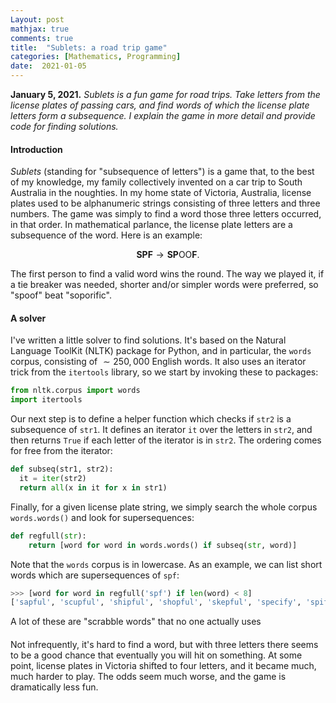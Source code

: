 ```yaml
---
Layout: post
mathjax: true
comments: true
title:  "Sublets: a road trip game"
categories: [Mathematics, Programming]
date:  2021-01-05
---
```


**January 5, 2021.** *Sublets is a fun game for road trips. Take
  letters from the license plates of passing cars, and find words of
  which the license plate letters form a subsequence. I explain the
  game in more detail and provide code for finding solutions.*

#### Introduction

*Sublets* (standing for "subsequence of letters") is a game that, to
the best of my knowledge, my family collectively invented on a car
trip to South Australia in the noughties.
In my home state of Victoria, Australia,
license plates used to be alphanumeric strings consisting of three
letters and three numbers.
The game was simply to find a word those three letters occurred, in
that order.
In mathematical parlance, the license plate letters are a subsequence
of the word.
Here is an example:

$$
\mathbf{SPF} \to \mathbf{SP}\text{OO}\mathbf{F}.
$$

The first person to find a valid word wins the round.
The way we played it, if a tie breaker was needed, shorter and/or
simpler words were preferred, so "spoof" beat "soporific".

#### A solver

I've written a little solver to find solutions.
It's based on the Natural Language ToolKit (NLTK) package for Python,
and in particular, the `words` corpus, consisting of $\sim 250, 000$
English words.
It also uses an iterator trick from the `itertools` library, so we
start by invoking these to packages:

```python
from nltk.corpus import words
import itertools
```

Our next step is to define a helper function which checks if `str2` is
a subsequence of `str1`.
It defines an iterator `it` over the letters in `str2`, and then
returns `True` if each letter of the iterator is in `str2`.
The ordering comes for free from the iterator:

```python
def subseq(str1, str2):
  it = iter(str2)
  return all(x in it for x in str1)
```

Finally, for a given license plate string, we simply search the whole
corpus `words.words()` and look for supersequences:

```python
def regfull(str):
    return [word for word in words.words() if subseq(str, word)]
```

Note that the `words` corpus is in lowercase.
As an example, we can list short words which are supersequences of `spf`:

```python
>>> [word for word in regfull('spf') if len(word) < 8]
['sapful', 'scupful', 'shipful', 'shopful', 'skepful', 'specify', 'spiff', 'spiffed', 'spiffy', 'spitful', 'spoffle', 'spoffy', 'spoof', 'spoofer', 'spuffle', 'stupefy']
```

A lot of these are "scrabble words" that no one actually uses

#### 

Not infrequently, it's hard to find a word, but with three letters
there seems to be a good chance that eventually you will hit on
something.
At some point, license plates in Victoria shifted to four letters, and
it became much, much harder to play.
The odds seem much worse, and the game is dramatically less fun.
